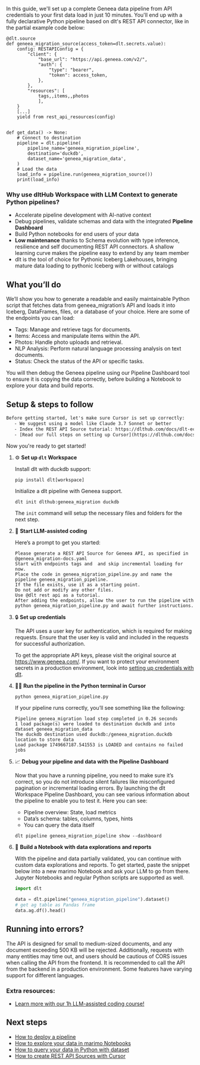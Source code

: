 In this guide, we'll set up a complete Geneea data pipeline from API credentials to your first data load in just 10 minutes. You'll end up with a fully declarative Python pipeline based on dlt's REST API connector, like in the partial example code below:

```python-outcome
@dlt.source
def geneea_migration_source(access_token=dlt.secrets.value):
    config: RESTAPIConfig = {
        "client": {
            "base_url": "https://api.geneea.com/v2/",
            "auth": {
                "type": "bearer",
                "token": access_token,
            },
        },
        "resources": [
            tags,,items,,photos
            ],
    }
    [...]
    yield from rest_api_resources(config)


def get_data() -> None:
    # Connect to destination
    pipeline = dlt.pipeline(
        pipeline_name='geneea_migration_pipeline',
        destination='duckdb',
        dataset_name='geneea_migration_data', 
    )
    # Load the data
    load_info = pipeline.run(geneea_migration_source())
    print(load_info) 
```

### Why use dltHub Workspace with LLM Context to generate Python pipelines?

- Accelerate pipeline development with AI-native context
- Debug pipelines, validate schemas and data with the integrated **Pipeline Dashboard**
- Build Python notebooks for end users of your data
- **Low maintenance** thanks to Schema evolution with type inference, resilience and self documenting REST API connectors. A shallow learning curve makes the pipeline easy to extend by any team member
- dlt is the tool of choice for Pythonic Iceberg Lakehouses, bringing mature data loading to pythonic Iceberg with or without catalogs

## What you’ll do

We’ll show you how to generate a readable and easily maintainable Python script that fetches data from geneea_migration’s API and loads it into Iceberg, DataFrames, files, or a database of your choice. Here are some of the endpoints you can load:

- Tags: Manage and retrieve tags for documents.
- Items: Access and manipulate items within the API.
- Photos: Handle photo uploads and retrieval.
- NLP Analysis: Perform natural language processing analysis on text documents.
- Status: Check the status of the API or specific tasks.

You will then debug the Geneea pipeline using our Pipeline Dashboard tool to ensure it is copying the data correctly, before building a Notebook to explore your data and build reports.

## Setup & steps to follow

```default
Before getting started, let's make sure Cursor is set up correctly:
   - We suggest using a model like Claude 3.7 Sonnet or better
   - Index the REST API Source tutorial: https://dlthub.com/docs/dlt-ecosystem/verified-sources/rest_api/ and add it to context as **@dlt rest api**
   - [Read our full steps on setting up Cursor](https://dlthub.com/docs/dlt-ecosystem/llm-tooling/cursor-restapi#23-configuring-cursor-with-documentation)
```

Now you're ready to get started!

1. ⚙️ **Set up `dlt` Workspace**
    
    Install dlt with duckdb support:
    ```shell
    pip install dlt[workspace]
    ```

    Initialize a dlt pipeline with Geneea support.
    ```shell
    dlt init dlthub:geneea_migration duckdb
    ```

    The `init` command will setup the necessary files and folders for the next step.
    
2. 🤠 **Start LLM-assisted coding**
    
    Here’s a prompt to get you started:
    
    ```prompt
    Please generate a REST API Source for Geneea API, as specified in @geneea_migration-docs.yaml 
    Start with endpoints tags and  and skip incremental loading for now. 
    Place the code in geneea_migration_pipeline.py and name the pipeline geneea_migration_pipeline. 
    If the file exists, use it as a starting point. 
    Do not add or modify any other files. 
    Use @dlt rest api as a tutorial. 
    After adding the endpoints, allow the user to run the pipeline with python geneea_migration_pipeline.py and await further instructions.
    ```

    
3. 🔒 **Set up credentials** 
    
    The API uses a user key for authentication, which is required for making requests. Ensure that the user key is valid and included in the requests for successful authorization.
    
    To get the appropriate API keys, please visit the original source at https://www.geneea.com/.
    If you want to protect your environment secrets in a production environment, look into [setting up credentials with dlt](https://dlthub.com/docs/walkthroughs/add_credentials).
    
4. 🏃‍♀️ **Run the pipeline in the Python terminal in Cursor**
    
    ```shell
    python geneea_migration_pipeline.py
    ```
    
    If your pipeline runs correctly, you’ll see something like the following:
    
    ```shell
    Pipeline geneea_migration load step completed in 0.26 seconds
    1 load package(s) were loaded to destination duckdb and into dataset geneea_migration_data
    The duckdb destination used duckdb:/geneea_migration.duckdb location to store data
    Load package 1749667187.541553 is LOADED and contains no failed jobs
    ```
    
5. 📈 **Debug your pipeline and data with the Pipeline Dashboard**

    Now that you have a running pipeline, you need to make sure it’s correct, so you do not introduce silent failures like misconfigured pagination or incremental loading errors. By launching the dlt Workspace Pipeline Dashboard, you can see various information about the pipeline to enable you to test it. Here you can see:
    - Pipeline overview: State, load metrics
    - Data’s schema: tables, columns, types, hints
    - You can query the data itself
    
    ```shell
    dlt pipeline geneea_migration_pipeline show --dashboard
    ```
    
6. 🐍 **Build a Notebook with data explorations and reports**

    With the pipeline and data partially validated, you can continue with custom data explorations and reports. To get started, paste the snippet below into a new marimo Notebook and ask your LLM to go from there. Jupyter Notebooks and regular Python scripts are supported as well.

    
    ```python
    import dlt

   data = dlt.pipeline("geneea_migration_pipeline").dataset()
   # get ag table as Pandas frame
   data.ag.df().head()
    ```

## Running into errors?

The API is designed for small to medium-sized documents, and any document exceeding 500 KB will be rejected. Additionally, requests with many entities may time out, and users should be cautious of CORS issues when calling the API from the frontend. It is recommended to call the API from the backend in a production environment. Some features have varying support for different languages.

### Extra resources:

- [Learn more with our 1h LLM-assisted coding course!](https://www.youtube.com/watch?v=GGid70rnJuM)

## Next steps

- [How to deploy a pipeline](https://dlthub.com/docs/walkthroughs/deploy-a-pipeline)
- [How to explore your data in marimo Notebooks](https://dlthub.com/docs/general-usage/dataset-access/marimo)
- [How to query your data in Python with dataset](https://dlthub.com/docs/general-usage/dataset-access/dataset)
- [How to create REST API Sources with Cursor](https://dlthub.com/docs/dlt-ecosystem/llm-tooling/cursor-restapi)